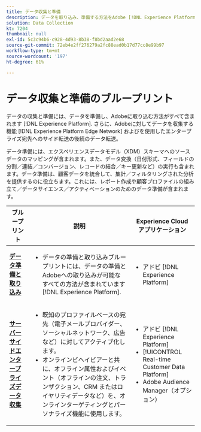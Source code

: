```yaml
---
title: データ収集と準備
description: データを取り込み、準備する方法をAdobe [!DNL Experience Platform].
solution: Data Collection
kt: 7204
thumbnail: null
exl-id: 5c3c94b6-c928-4d93-8b38-f8bd2aad2e68
source-git-commit: 72eb4e2ff276279a2fc88ead0b17d77cc8e99b97
workflow-type: tm+mt
source-wordcount: '197'
ht-degree: 61%

---
```


# データ収集と準備のブループリント

データの収集と準備には、データを準備し、Adobeに取り込む方法がすべて含まれます [!DNL Experience Platform]. さらに、Adobeに対してデータを収集する機能 [!DNL Experience Platform Edge Network] およびを使用したエンタープライズ宛先へのサイド転送の後続のデータ転送。

データ準備には、エクスペリエンスデータモデル（XDM）スキーマへのソースデータのマッピングが含まれます。また、データ変換（日付形式、フィールドの分割／連結／コンバージョン、レコードの結合／キー更新など）の実行も含まれます。データ準備は、顧客データを統合して、集計／フィルタリングされた分析を提供するのに役立ちます。これには、レポート作成や顧客プロファイルの組み立て／データサイエンス／アクティベーションのためのデータ準備が含まれます。

| ブループリント | 説明 | Experience Cloud アプリケーション |
|---|---|---|
| **[データ準備と取り込み](ingestion.md)** | <ul><li>データの準備と取り込みブループリントには、データの準備とAdobeへの取り込みが可能なすべての方法が含まれています [!DNL Experience Platform].</ul></li> | <ul><li> アドビ [!DNL Experience Platform] </ul></li> |
| **[サーバーサイドエンタープライズデータ収集](server-side-collection.md)** | <ul><li>既知のプロファイルベースの宛先（電子メールプロバイダー、ソーシャルネットワーク、広告など）に対してアクティブ化します。 </li><li>オンラインビヘイビアーと共に、オフライン属性およびイベント（オフラインの注文、トランザクション、CRM またはロイヤリティデータなど）を、オンラインターゲティングとパーソナライズ機能に使用します。</li></ul> | <ul><li>アドビ [!DNL Experience Platform]</li><li> [!UICONTROL Real-time Customer Data Platform]</li><li>Adobe Audience Manager（オプション）</li></ul> |

